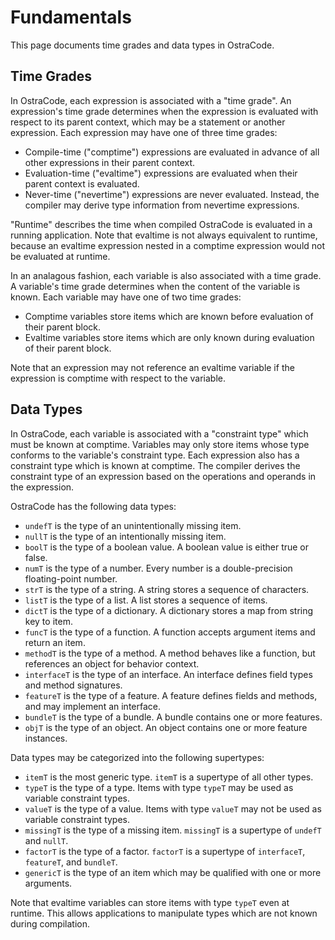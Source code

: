 
# Fundamentals

This page documents time grades and data types in OstraCode.

## Time Grades

In OstraCode, each expression is associated with a "time grade". An expression's time grade determines when the expression is evaluated with respect to its parent context, which may be a statement or another expression. Each expression may have one of three time grades:

* Compile-time ("comptime") expressions are evaluated in advance of all other expressions in their parent context.
* Evaluation-time ("evaltime") expressions are evaluated when their parent context is evaluated.
* Never-time ("nevertime") expressions are never evaluated. Instead, the compiler may derive type information from nevertime expressions.

"Runtime" describes the time when compiled OstraCode is evaluated in a running application. Note that evaltime is not always equivalent to runtime, because an evaltime expression nested in a comptime expression would not be evaluated at runtime.

In an analagous fashion, each variable is also associated with a time grade. A variable's time grade determines when the content of the variable is known. Each variable may have one of two time grades:

* Comptime variables store items which are known before evaluation of their parent block.
* Evaltime variables store items which are only known during evaluation of their parent block.

Note that an expression may not reference an evaltime variable if the expression is comptime with respect to the variable.

## Data Types

In OstraCode, each variable is associated with a "constraint type" which must be known at comptime. Variables may only store items whose type conforms to the variable's constraint type. Each expression also has a constraint type which is known at comptime. The compiler derives the constraint type of an expression based on the operations and operands in the expression.

OstraCode has the following data types:

* `undefT` is the type of an unintentionally missing item.
* `nullT` is the type of an intentionally missing item.
* `boolT` is the type of a boolean value. A boolean value is either true or false.
* `numT` is the type of a number. Every number is a double-precision floating-point number.
* `strT` is the type of a string. A string stores a sequence of characters.
* `listT` is the type of a list. A list stores a sequence of items.
* `dictT` is the type of a dictionary. A dictionary stores a map from string key to item.
* `funcT` is the type of a function. A function accepts argument items and return an item.
* `methodT` is the type of a method. A method behaves like a function, but references an object for behavior context.
* `interfaceT` is the type of an interface. An interface defines field types and method signatures.
* `featureT` is the type of a feature. A feature defines fields and methods, and may implement an interface.
* `bundleT` is the type of a bundle. A bundle contains one or more features.
* `objT` is the type of an object. An object contains one or more feature instances.

Data types may be categorized into the following supertypes:

* `itemT` is the most generic type. `itemT` is a supertype of all other types.
* `typeT` is the type of a type. Items with type `typeT` may be used as variable constraint types.
* `valueT` is the type of a value. Items with type `valueT` may not be used as variable constraint types.
* `missingT` is the type of a missing item. `missingT` is a supertype of `undefT` and `nullT`.
* `factorT` is the type of a factor. `factorT` is a supertype of `interfaceT`, `featureT`, and `bundleT`.
* `genericT` is the type of an item which may be qualified with one or more arguments.

Note that evaltime variables can store items with type `typeT` even at runtime. This allows applications to manipulate types which are not known during compilation.


